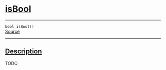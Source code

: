 
<h1 id="is-bool">
 <a href="#/api/json/isBool" class="anchor">
   <span>isBool</span>
  </a>
</h1>

<div class="signature">
  <hr>

  
  <div class="definition-container">
    <div class="definition">
      <code><span class="token keyword">bool</span> isBool()</code>
      <div class="flex-spacing"></div>
      <a href="https://github.com/libocca/occa/blob/62a34ff6/include/occa/types/json.hpp#L474" target="_blank">Source</a>
    </div>
    
  </div>


  <hr>
</div>


<h2 id="description">
 <a href="#/api/json/isBool?id=description" class="anchor">
   <span>Description</span>
  </a>
</h2>

TODO
